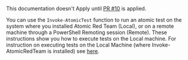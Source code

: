 This documentation doesn't Apply until [PR #10](https://github.com/redcanaryco/invoke-atomicredteam/pull/10) is applied.

You can use the `Invoke-AtomicTest` function to run an atomic test on the system where you installed Atomic Red Team (Local), or on a remote machine through a PowerShell Remoting session (Remote). These instructions show you how to execute tests on the Local machine. For instruction on executing tests on the Local Machine (where Invoke-AtomicRedTeam is installed) see [here](https://github.com/redcanaryco/invoke-atomicredteam/wiki/Execute-Atomic-Tests-(Local)).
